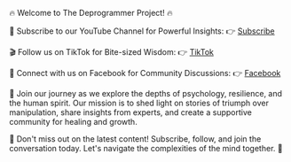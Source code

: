 🔥 Welcome to The Deprogrammer Project! 🔥

🎥 Subscribe to our YouTube Channel for Powerful Insights:
👉 [Subscribe](https://www.youtube.com/@deprogrammr)

🎬 Follow us on TikTok for Bite-sized Wisdom:
👉 [TikTok](https://www.tiktok.com/@deprogrammerproject)

📱 Connect with us on Facebook for Community Discussions:
👉 [Facebook](https://www.facebook.com/profile.php?id=61550574247502)

🚀 Join our journey as we explore the depths of psychology, resilience, and the human spirit. Our mission is to shed light on stories of triumph over manipulation, share insights from experts, and create a supportive community for healing and growth.

🌟 Don't miss out on the latest content! Subscribe, follow, and join the conversation today. Let's navigate the complexities of the mind together. 🌟
